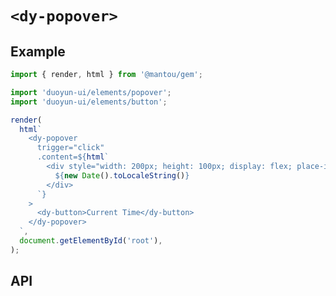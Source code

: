 # `<dy-popover>`

## Example

<gbp-sandpack dependencies="@mantou/gem, duoyun-ui">

```ts
import { render, html } from '@mantou/gem';

import 'duoyun-ui/elements/popover';
import 'duoyun-ui/elements/button';

render(
  html`
    <dy-popover
      trigger="click"
      .content=${html`
        <div style="width: 200px; height: 100px; display: flex; place-items: center; place-content: center;">
          ${new Date().toLocaleString()}
        </div>
      `}
    >
      <dy-button>Current Time</dy-button>
    </dy-popover>
  `,
  document.getElementById('root'),
);
```

</gbp-sandpack>

## API

<gbp-api name="dy-popover" src="/src/elements/popover.ts"></gbp-api>
